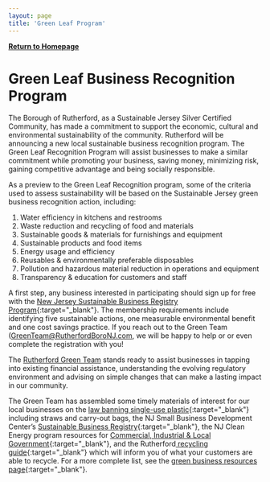 ```yaml
---
layout: page
title: 'Green Leaf Program'
---
```


[**Return to Homepage**](/)

# Green Leaf Business Recognition Program

The Borough of Rutherford, as a Sustainable Jersey Silver Certified Community, has made a commitment to support the economic, cultural and environmental sustainability of the community. Rutherford will be announcing a new local sustainable business recognition program. The Green Leaf Recognition Program will assist businesses to make a similar commitment while promoting your business, saving money, minimizing risk, gaining competitive advantage and being socially responsible.

As a preview to the Green Leaf Recognition program, some of the criteria used to assess sustainability will be based on the Sustainable Jersey green business recognition action, including:

1. Water efficiency in kitchens and restrooms
1. Waste reduction and recycling of food and materials
1. Sustainable goods & materials for furnishings and equipment
1. Sustainable products and food items
1. Energy usage and efficiency
1. Reusables & environmentally preferable disposables
1. Pollution and hazardous material reduction in operations and equipment
1. Transparency & education for customers and staff

A first step, any business interested in participating should sign up for free with the [New Jersey Sustainable Business Registry Program](http://registry.njsbdc.com/){:target="_blank"}.  The membership requirements include  identifying five sustainable actions, one measurable environmental benefit and one cost savings practice.  If you reach out to the Green Team ([GreenTeam@RutherfordBoroNJ.com](mailto:GreenTeam@RutherfordBoroNJ.com), we will be happy to help or or even complete the registration with you! 

The [Rutherford Green Team](/committees/green-team/) stands ready to assist businesses in tapping into existing financial assistance, understanding the evolving regulatory environment and advising on simple changes that can make a lasting impact in our community.

The Green Team has assembled some timely materials of interest for our local businesses on the [law banning single-use plastic](https://www.nj.gov/dep/plastic-ban-law/){:target="_blank"} including straws and carry-out bags, the NJ Small Business Development Center’s [Sustainable Business Registry](http://registry.njsbdc.com/about){:target="_blank"}, the NJ Clean Energy program resources for [Commercial, Industrial & Local Government](https://njcleanenergy.com/commercial-industrial/home/home){:target="_blank"}, and the Rutherford[ recycling guide](/departments/public-works/recycling-information/){:target="_blank"} which will inform you of what your customers are able to recycle. For a more complete list, see the [green business resources page](../green-businesses-resources/){:target="_blank"}.